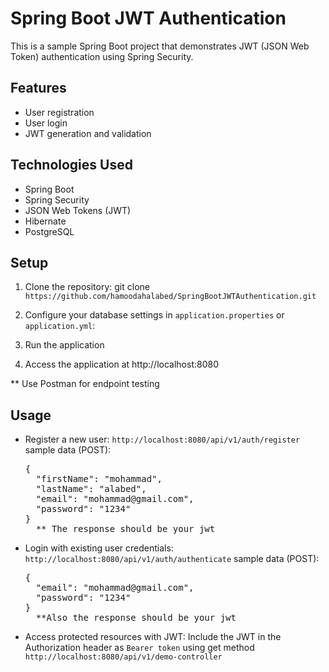 # Spring Boot JWT Authentication

This is a sample Spring Boot project that demonstrates JWT (JSON Web Token) authentication using Spring Security.

## Features

- User registration
- User login
- JWT generation and validation

## Technologies Used

- Spring Boot
- Spring Security
- JSON Web Tokens (JWT)
- Hibernate
- PostgreSQL

## Setup

1. Clone the repository: git clone `https://github.com/hamoodahalabed/SpringBootJWTAuthentication.git`

2. Configure your database settings in `application.properties` or `application.yml`:

3. Run the application

4. Access the application at http://localhost:8080

** Use Postman for endpoint testing
## Usage

- Register a new user: `http://localhost:8080/api/v1/auth/register`
  sample data (POST):
  
  <pre>
  {
    "firstName": "mohammad",
    "lastName": "alabed",
    "email": "mohammad@gmail.com",
    "password": "1234"
  } 
    ** The response should be your jwt
</pre>

- Login with existing user credentials: `http://localhost:8080/api/v1/auth/authenticate`
  sample data (POST):
  
  <pre>
  {
    "email": "mohammad@gmail.com",
    "password": "1234"
  } 
    **Also the response should be your jwt
  </pre>
  
- Access protected resources with JWT: Include the JWT in the Authorization header as `Bearer token` using get method
  `http://localhost:8080/api/v1/demo-controller`
  
